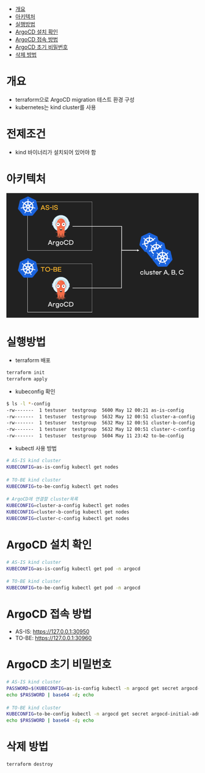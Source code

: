 - [개요](#%EA%B0%9C%EC%9A%94)
- [아키텍처](#%EC%95%84%ED%82%A4%ED%85%8D%EC%B2%98)
- [실행방법](#%EC%8B%A4%ED%96%89%EB%B0%A9%EB%B2%95)
- [ArgoCD 설치 확인](#argocd-%EC%84%A4%EC%B9%98-%ED%99%95%EC%9D%B8)
- [ArgoCD 접속 방법](#argocd-%EC%A0%91%EC%86%8D-%EB%B0%A9%EB%B2%95)
- [ArgoCD 초기 비밀번호](#argocd-%EC%B4%88%EA%B8%B0-%EB%B9%84%EB%B0%80%EB%B2%88%ED%98%B8)
- [삭제 방법](#%EC%82%AD%EC%A0%9C-%EB%B0%A9%EB%B2%95)

# 개요
* terraform으로 ArgoCD migration 테스트 환경 구성
* kubernetes는 kind cluster를 사용

# 전제조건
* kind 바이너리가 설치되어 있어야 함

# 아키텍처

![](./imgs/arch.png)

# 실행방법

* terraform 배포

```sh
terraform init
terraform apply
```

* kubeconfig 확인

```sh
$ ls -l *-config
-rw-------  1 testuser  testgroup  5600 May 12 00:21 as-is-config
-rw-------  1 testuser  testgroup  5632 May 12 00:51 cluster-a-config
-rw-------  1 testuser  testgroup  5632 May 12 00:51 cluster-b-config
-rw-------  1 testuser  testgroup  5632 May 12 00:51 cluster-c-config
-rw-------  1 testuser  testgroup  5604 May 11 23:42 to-be-config
```

* kubectl 사용 방법

```sh
# AS-IS kind cluster
KUBECONFIG=as-is-config kubectl get nodes

# TO-BE kind cluster
KUBECONFIG=to-be-config kubectl get nodes

# ArgoCD에 연결할 cluster목록
KUBECONFIG=cluster-a-config kubectl get nodes
KUBECONFIG=cluster-b-config kubectl get nodes
KUBECONFIG=cluster-c-config kubectl get nodes
```

# ArgoCD 설치 확인

```sh
# AS-IS kind cluster
KUBECONFIG=as-is-config kubectl get pod -n argocd

# TO-BE kind cluster
KUBECONFIG=to-be-config kubectl get pod -n argocd
```

# ArgoCD 접속 방법

* AS-IS: https://127.0.0.1:30950
* TO-BE: https://127.0.0.1:30960

# ArgoCD 초기 비밀번호

```sh
# AS-IS kind cluster
PASSWORD=$(KUBECONFIG=as-is-config kubectl -n argocd get secret argocd-initial-admin-secret -o jsonpath="{.data.password}")
echo $PASSWORD | base64 -d; echo

# TO-BE kind cluster
KUBECONFIG=to-be-config kubectl -n argocd get secret argocd-initial-admin-secret -o jsonpath="{.data.password}" | base64 -d; echo
echo $PASSWORD | base64 -d; echo
```

# 삭제 방법

```sh
terraform destroy
```
